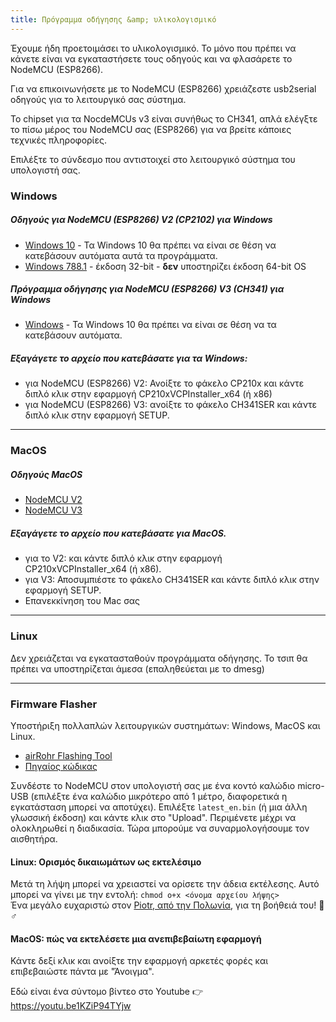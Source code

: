 ```yaml
---
title: Πρόγραμμα οδήγησης &amp; υλικολογισμικό
---
```


Έχουμε ήδη προετοιμάσει το υλικολογισμικό. Το μόνο που πρέπει να κάνετε είναι να εγκαταστήσετε τους οδηγούς και να φλασάρετε το NodeMCU (ESP8266).

Για να επικοινωνήσετε με το NodeMCU (ESP8266) χρειάζεστε usb2serial οδηγούς για το λειτουργικό σας σύστημα.

Το chipset για τα NocdeMCUs v3 είναι συνήθως το CH341, απλά ελέγξτε το πίσω μέρος του NodeMCU σας (ESP8266) για να βρείτε κάποιες τεχνικές πληροφορίες.

Επιλέξτε το σύνδεσμο που αντιστοιχεί στο λειτουργικό σύστημα του υπολογιστή σας.

### Windows

##### Οδηγούς για NodeMCU (ESP8266) V2 (CP2102) για Windows
* [Windows 10](https://www.silabs.com/documents/public/software/CP210x_Universal_Windows_Driver.zip) - Τα Windows 10 θα πρέπει να είναι σε θέση να κατεβάσουν αυτόματα αυτά τα προγράμματα.
* [Windows 788.1](https://www.silabs.com/documents/public/software/CP210x_Windows_Drivers.zip) - έκδοση 32-bit - **δεν** υποστηρίζει έκδοση 64-bit OS

##### Πρόγραμμα οδήγησης για NodeMCU (ESP8266) V3 (CH341) για Windows
* [Windows](http://www.wch.cn/downloads/file/5.html) - Τα Windows 10 θα πρέπει να είναι σε θέση να τα κατεβάσουν αυτόματα.

##### Εξαγάγετε το αρχείο που κατεβάσατε για τα Windows:
* για NodeMCU (ESP8266) V2: Ανοίξτε το φάκελο CP210x και κάντε διπλό κλικ στην εφαρμογή CP210xVCPInstaller_x64 (ή x86)
* για NodeMCU (ESP8266) V3: ανοίξτε το φάκελο CH341SER και κάντε διπλό κλικ στην εφαρμογή SETUP.

---

### MacOS

##### Οδηγούς MacOS
* [NodeMCU V2](https://www.silabs.com/documents/public/software/Mac_OSX_VCP_Driver.zip)
* [NodeMCU V3](http://www.wch.cn/downloads/file/178.html)

##### Εξαγάγετε το αρχείο που κατεβάσατε για MacOS.
* για το V2: και κάντε διπλό κλικ στην εφαρμογή CP210xVCPInstaller_x64 (ή x86).
* για V3: Αποσυμπιέστε το φάκελο CH341SER και κάντε διπλό κλικ στην εφαρμογή SETUP.
* Επανεκκίνηση του Mac σας

---

### Linux
Δεν χρειάζεται να εγκατασταθούν προγράμματα οδήγησης. Το τσιπ θα πρέπει να υποστηρίζεται άμεσα (επαληθεύεται με το dmesg)

---
### Firmware Flasher
Υποστήριξη πολλαπλών λειτουργικών συστημάτων: Windows, MacOS και Linux.

* [airRohr Flashing Tool](http://firmware.sensor.community/airrohr/flashing-tool/)
* [Πηγαίος κώδικας](https://github.com/opendata-stuttgart/airrohr-firmware-flasher)

Συνδέστε το NodeMCU στον υπολογιστή σας με ένα κοντό καλώδιο micro-USB (επιλέξτε ένα καλώδιο μικρότερο από 1 μέτρο, διαφορετικά η εγκατάσταση μπορεί να αποτύχει). Επιλέξτε `latest_en.bin` (ή μια άλλη γλωσσική έκδοση) και κάντε κλικ στο "Upload".
Περιμένετε μέχρι να ολοκληρωθεί η διαδικασία. Τώρα μπορούμε να συναρμολογήσουμε τον αισθητήρα.

#### Linux: Ορισμός δικαιωμάτων ως εκτελέσιμο
Μετά τη λήψη μπορεί να χρειαστεί να ορίσετε την άδεια εκτέλεσης. Αυτό μπορεί να γίνει με την εντολή: `chmod o+x <όνομα αρχείου λήψης>`
<br>
Ένα μεγάλο ευχαριστώ στον [Piotr, από την Πολωνία](https://dropbox.inf.re), για τη βοήθειά του! 🙋♂️

#### MacOS: πώς να εκτελέσετε μια ανεπιβεβαίωτη εφαρμογή
Κάντε δεξί κλικ και ανοίξτε την εφαρμογή αρκετές φορές και επιβεβαιώστε πάντα με "Άνοιγμα".

Εδώ είναι ένα σύντομο βίντεο στο Youtube 👉 https://youtu.be1KZiP94TYjw




